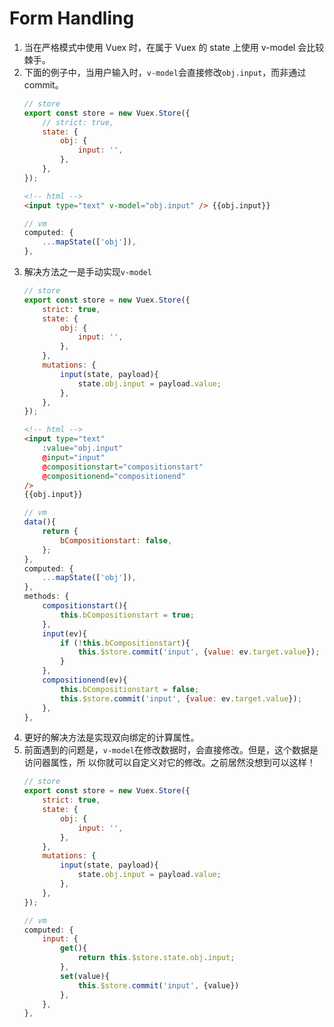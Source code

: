 # Form Handling

1. 当在严格模式中使用 Vuex 时，在属于 Vuex 的 state 上使用 v-model 会比较棘手。
2. 下面的例子中，当用户输入时，`v-model`会直接修改`obj.input`，而非通过 commit。
    ```js
    // store
    export const store = new Vuex.Store({
        // strict: true,
        state: {
            obj: {
                input: '',
            },
        },
    });
    ```
    ```html
    <!-- html -->
    <input type="text" v-model="obj.input" /> {{obj.input}}
    ```
    ```js
    // vm
    computed: {
        ...mapState(['obj']),
    },
    ```
3. 解决方法之一是手动实现`v-model`
    ```js
    // store
    export const store = new Vuex.Store({
        strict: true,
        state: {
            obj: {
                input: '',
            },
        },
        mutations: {
            input(state, payload){
                state.obj.input = payload.value;
            },
        },
    });
    ```
    ```html
    <!-- html -->
    <input type="text"
        :value="obj.input"
        @input="input"
        @compositionstart="compositionstart"
        @compositionend="compositionend"
    />
    {{obj.input}}
    ```
    ```js
    // vm
    data(){
        return {
            bCompositionstart: false,
        };
    },
    computed: {
        ...mapState(['obj']),
    },
    methods: {
        compositionstart(){
            this.bCompositionstart = true;
        },
        input(ev){
            if (!this.bCompositionstart){
                this.$store.commit('input', {value: ev.target.value});
            }
        },
        compositionend(ev){
            this.bCompositionstart = false;
            this.$store.commit('input', {value: ev.target.value});
        },
    },
    ```
4. 更好的解决方法是实现双向绑定的计算属性。
5. 前面遇到的问题是，`v-model`在修改数据时，会直接修改。但是，这个数据是访问器属性，所
以你就可以自定义对它的修改。之前居然没想到可以这样！
    ```js
    // store
    export const store = new Vuex.Store({
        strict: true,
        state: {
            obj: {
                input: '',
            },
        },
        mutations: {
            input(state, payload){
                state.obj.input = payload.value;
            },
        },
    });
    ```
    ```js
    // vm
    computed: {
        input: {
            get(){
                return this.$store.state.obj.input;
            },
            set(value){
                this.$store.commit('input', {value})
            },
        },
    },
    ```
